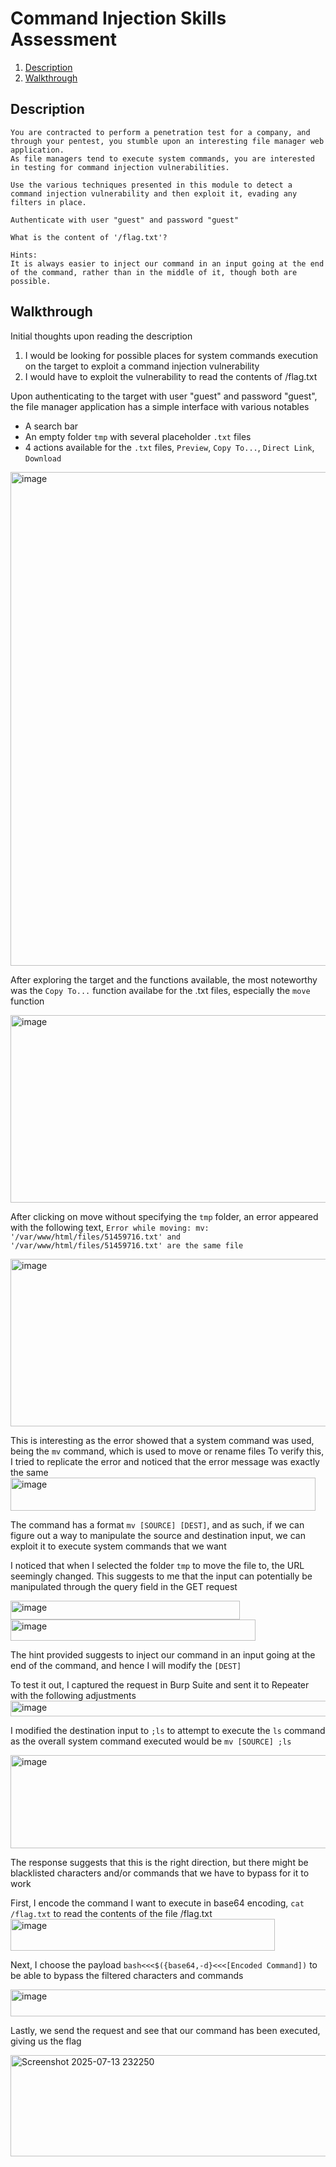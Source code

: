 # Command Injection Skills Assessment
1. [Description](https://github.com/zyunrong/Writeups/blob/main/HTB%20Academy/Command%20Injections.md#description)
2. [Walkthrough](https://github.com/zyunrong/Writeups/blob/main/HTB%20Academy/Command%20Injections.md#walkthrough)

## Description
```
You are contracted to perform a penetration test for a company, and through your pentest, you stumble upon an interesting file manager web application.
As file managers tend to execute system commands, you are interested in testing for command injection vulnerabilities.

Use the various techniques presented in this module to detect a command injection vulnerability and then exploit it, evading any filters in place.

Authenticate with user "guest" and password "guest"

What is the content of '/flag.txt'?

Hints:
It is always easier to inject our command in an input going at the end of the command, rather than in the middle of it, though both are possible.
```
## Walkthrough
Initial thoughts upon reading the description
1. I would be looking for possible places for system commands execution on the target to exploit a command injection vulnerability
2. I would have to exploit the vulnerability to read the contents of /flag.txt

Upon authenticating to the target with user "guest" and password "guest", the file manager application has a simple interface with various notables
- A search bar
- An empty folder ```tmp``` with several placeholder ```.txt``` files
- 4 actions available for the ```.txt``` files, ```Preview```, ```Copy To...```, ```Direct Link```, ```Download```
<img width="1269" height="790" alt="image" src="https://github.com/user-attachments/assets/02c7d653-4c25-46bb-b50f-a8c46f474786" />

After exploring the target and the functions available, the most noteworthy was the ```Copy To...``` function availabe for the .txt files, especially the ```move``` function

<img width="1060" height="300" alt="image" src="https://github.com/user-attachments/assets/a86de839-8416-4127-ba86-cb3a71712d39" />

After clicking on move without specifying the ```tmp``` folder, an error appeared with the following text, 
```Error while moving: mv: '/var/www/html/files/51459716.txt' and '/var/www/html/files/51459716.txt' are the same file```

<img width="1060" height="268" alt="image" src="https://github.com/user-attachments/assets/7de13d7e-4507-4e6a-adb5-b82e6112a170" />

This is interesting as the error showed that a system command was used, being the ```mv``` command, which is used to move or rename files
To verify this, I tried to replicate the error and noticed that the error message was exactly the same
<img width="488" height="53" alt="image" src="https://github.com/user-attachments/assets/09959873-0ef8-439c-a93b-1179fc78969d" />


The command has a format ```mv [SOURCE] [DEST]```, and as such, if we can figure out a way to manipulate the source and destination input, we can exploit it to execute system commands that we want

I noticed that when I selected the folder ```tmp``` to move the file to, the URL seemingly changed.
This suggests to me that the input can potentially be manipulated through the query field in the GET request

<img width="367" height="30" alt="image" src="https://github.com/user-attachments/assets/a205a2ba-6450-44d0-ad32-e2229badd04a" />
</br>
<img width="392" height="34" alt="image" src="https://github.com/user-attachments/assets/b2604a71-8b96-4fc9-939e-d8a52a70fbcd" />

The hint provided suggests to inject our command in an input going at the end of the command, and hence I will modify the ```[DEST]``` 

To test it out, I captured the request in Burp Suite and sent it to Repeater with the following adjustments
<img width="524" height="25" alt="image" src="https://github.com/user-attachments/assets/cbf485ef-7d08-4bc6-b81b-7312e5515776" />

I modified the destination input to ```;ls``` to attempt to execute the ```ls``` command as the overall system command executed would be ```mv [SOURCE] ;ls```

<img width="595" height="149" alt="image" src="https://github.com/user-attachments/assets/7b307bb8-3dd6-41fc-8481-de386a2b578a" />

The response suggests that this is the right direction, but there might be blacklisted characters and/or commands that we have to bypass for it to work

First, I encode the command I want to execute in base64 encoding, ```cat /flag.txt``` to read the contents of the file /flag.txt
<img width="423" height="51" alt="image" src="https://github.com/user-attachments/assets/e9600cb9-2b1d-4703-b501-3294714277df" />

Next, I choose the payload ```bash<<<$({base64,-d}<<<[Encoded Command])``` to be able to bypass the filtered characters and commands

<img width="584" height="43" alt="image" src="https://github.com/user-attachments/assets/2e5e6ff7-ca53-4502-9445-5b52fcce7499" />

Lastly, we send the request and see that our command has been executed, giving us the flag

<img width="596" height="162" alt="Screenshot 2025-07-13 232250" src="https://github.com/user-attachments/assets/8b769ab9-daef-46d1-906d-4a50fbc85074" />

